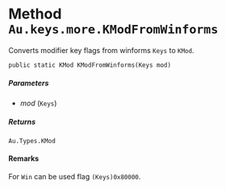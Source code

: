 # Method `Au.keys.more.KModFromWinforms`

Converts modifier key flags from winforms `Keys` to `KMod`.

```
public static KMod KModFromWinforms(Keys mod)
```

##### Parameters

- *mod*  (`Keys`)

##### Returns

`Au.Types.KMod`

#### Remarks

For `Win` can be used flag `(Keys)0x80000`.